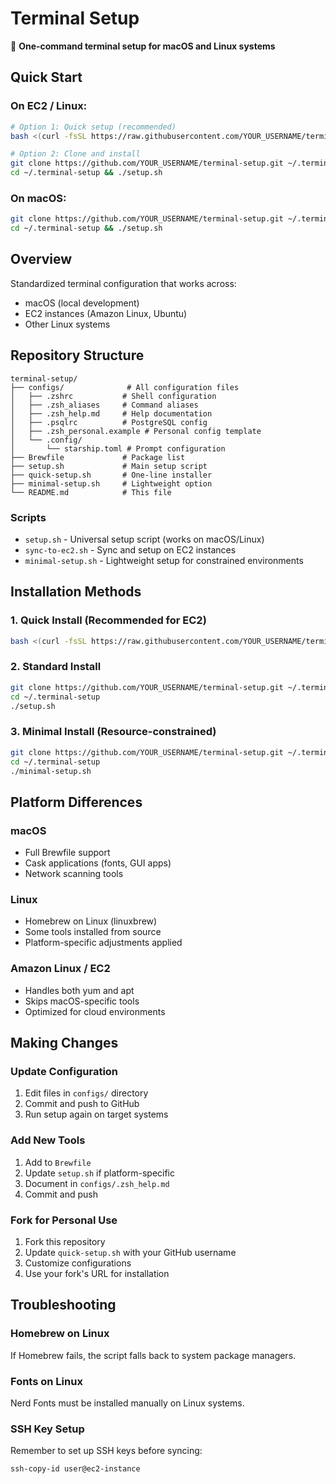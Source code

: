 # Terminal Setup

🚀 **One-command terminal setup for macOS and Linux systems**

## Quick Start

### On EC2 / Linux:
```bash
# Option 1: Quick setup (recommended)
bash <(curl -fsSL https://raw.githubusercontent.com/YOUR_USERNAME/terminal-setup/main/quick-setup.sh)

# Option 2: Clone and install
git clone https://github.com/YOUR_USERNAME/terminal-setup.git ~/.terminal-setup
cd ~/.terminal-setup && ./setup.sh
```

### On macOS:
```bash
git clone https://github.com/YOUR_USERNAME/terminal-setup.git ~/.terminal-setup
cd ~/.terminal-setup && ./setup.sh
```

## Overview
Standardized terminal configuration that works across:
- macOS (local development)
- EC2 instances (Amazon Linux, Ubuntu)
- Other Linux systems

## Repository Structure

```
terminal-setup/
├── configs/              # All configuration files
│   ├── .zshrc           # Shell configuration
│   ├── .zsh_aliases     # Command aliases  
│   ├── .zsh_help.md     # Help documentation
│   ├── .psqlrc          # PostgreSQL config
│   ├── .zsh_personal.example # Personal config template
│   └── .config/
│       └── starship.toml # Prompt configuration
├── Brewfile             # Package list
├── setup.sh             # Main setup script
├── quick-setup.sh       # One-line installer
├── minimal-setup.sh     # Lightweight option
└── README.md            # This file
```

### Scripts
- `setup.sh` - Universal setup script (works on macOS/Linux)
- `sync-to-ec2.sh` - Sync and setup on EC2 instances
- `minimal-setup.sh` - Lightweight setup for constrained environments

## Installation Methods

### 1. Quick Install (Recommended for EC2)
```bash
bash <(curl -fsSL https://raw.githubusercontent.com/YOUR_USERNAME/terminal-setup/main/quick-setup.sh)
```

### 2. Standard Install
```bash
git clone https://github.com/YOUR_USERNAME/terminal-setup.git ~/.terminal-setup
cd ~/.terminal-setup
./setup.sh
```

### 3. Minimal Install (Resource-constrained)
```bash
git clone https://github.com/YOUR_USERNAME/terminal-setup.git ~/.terminal-setup
cd ~/.terminal-setup
./minimal-setup.sh
```

## Platform Differences

### macOS
- Full Brewfile support
- Cask applications (fonts, GUI apps)
- Network scanning tools

### Linux
- Homebrew on Linux (linuxbrew)
- Some tools installed from source
- Platform-specific adjustments applied

### Amazon Linux / EC2
- Handles both yum and apt
- Skips macOS-specific tools
- Optimized for cloud environments

## Making Changes

### Update Configuration
1. Edit files in `configs/` directory
2. Commit and push to GitHub
3. Run setup again on target systems

### Add New Tools
1. Add to `Brewfile`
2. Update `setup.sh` if platform-specific
3. Document in `configs/.zsh_help.md`
4. Commit and push

### Fork for Personal Use
1. Fork this repository
2. Update `quick-setup.sh` with your GitHub username
3. Customize configurations
4. Use your fork's URL for installation

## Troubleshooting

### Homebrew on Linux
If Homebrew fails, the script falls back to system package managers.

### Fonts on Linux
Nerd Fonts must be installed manually on Linux systems.

### SSH Key Setup
Remember to set up SSH keys before syncing:
```bash
ssh-copy-id user@ec2-instance
```
